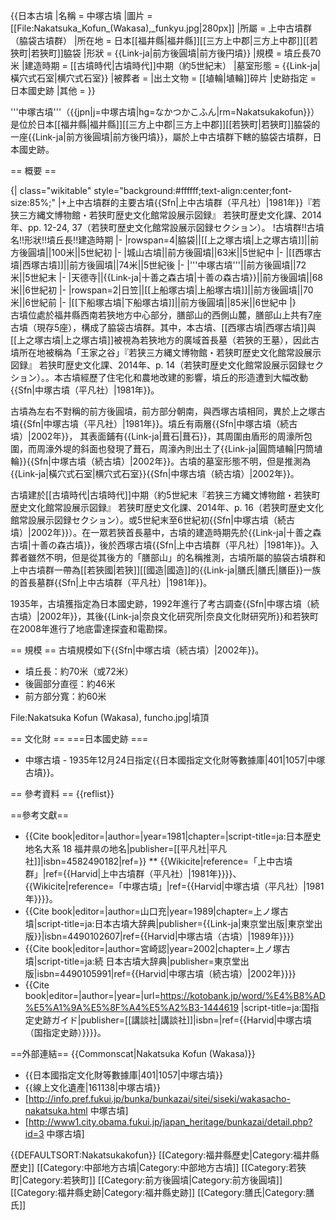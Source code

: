 {{日本古墳
|名稱     = 中塚古墳
|圖片     = [[File:Nakatsuka_Kofun_(Wakasa),_funkyu.jpg|280px]]
|所屬     =  上中古墳群（脇袋古墳群）
|所在地   = 日本[[福井縣|福井縣]][[三方上中郡|三方上中郡]][[若狹町|若狹町]]脇袋
|形狀     = {{Link-ja|前方後圓墳|前方後円墳}}
|規模     = 墳丘長70米
|建造時期 = [[古墳時代|古墳時代]]中期（約5世紀末）
|墓室形態 =  {{Link-ja|橫穴式石室|横穴式石室}}
|被葬者   = 
|出土文物   = [[埴輪|埴輪]]碎片
|史跡指定 = 日本國史跡
|其他 = 
}}

'''中塚古墳'''（{{jpn|j=中塚古墳|hg=なかつかこふん|rm=Nakatsukakofun}}）是位於日本[[福井縣|福井縣]][[三方上中郡|三方上中郡]][[若狹町|若狹町]]脇袋的一座{{Link-ja|前方後圓墳|前方後円墳}}，屬於上中古墳群下轄的脇袋古墳群，日本國史跡。

== 概要 ==
<div class="thumb tright">
{| class="wikitable" style="background:#ffffff;text-align:center;font-size:85%;"
|+上中古墳群的主要古墳{{Sfn|上中古墳群（平凡社）|1981年}}<ref name="時期">『若狭三方縄文博物館・若狭町歴史文化館常設展示図録』 若狭町歴史文化課、2014年、pp. 12-24, 37（若狭町歴史文化館常設展示図録セクション）。</ref>
!古墳群!!古墳名!!形狀!!墳丘長!!建造時期
|-
|rowspan=4|脇袋||[[上之塚古墳|上之塚古墳]]||前方後圓墳||100米||5世紀初
|-
|城山古墳||前方後圓墳||63米||5世紀中
|-
|[[西塚古墳|西塚古墳]]||前方後圓墳||74米||5世紀後
|-
|'''中塚古墳'''||前方後圓墳||72米||5世紀末
|-
|天德寺||{{Link-ja|十善之森古墳|十善の森古墳}}||前方後圓墳||68米||6世紀初
|-
|rowspan=2|日笠||[[上船塚古墳|上船塚古墳]]||前方後圓墳||70米||6世紀前
|-
|[[下船塚古墳|下船塚古墳]]||前方後圓墳||85米||6世紀中
|}
</div>
古墳位處於福井縣西南若狹地方中心部分，膳部山的西側山麓，膳部山上共有7座古墳（現存5座），構成了脇袋古墳群。其中，本古墳、[[西塚古墳|西塚古墳]]與[[上之塚古墳|上之塚古墳]]被視為若狹地方的廣域首長墓（若狹的王墓），因此古墳所在地被稱為「王家之谷」<ref name="脇袋古墳群">『若狭三方縄文博物館・若狭町歴史文化館常設展示図録』 若狭町歴史文化課、2014年、p. 14（若狭町歴史文化館常設展示図録セクション）。</ref>。本古墳經歷了住宅化和農地改建的影響，墳丘的形造遭到大幅改動{{Sfn|中塚古墳（平凡社）|1981年}}。

古墳為左右不對稱的前方後圓墳，前方部分朝南，與西塚古墳相同，異於上之塚古墳{{Sfn|中塚古墳（平凡社）|1981年}}。墳丘有兩層{{Sfn|中塚古墳（続古墳）|2002年}}，
其表面鋪有{{Link-ja|葺石|葺石}}，其周圍由盾形的周濠所包圍，而周濠外堤的斜面也發現了葺石，周濠內則出土了{{Link-ja|圓筒埴輪|円筒埴輪}}{{Sfn|中塚古墳（続古墳）|2002年}}。古墳的墓室形態不明，但是推測為{{Link-ja|橫穴式石室|横穴式石室}}{{Sfn|中塚古墳（続古墳）|2002年}}。

古墳建於[[古墳時代|古墳時代]]中期（約5世紀末<ref name="若狭町歴史文化館常設展示図録">『若狭三方縄文博物館・若狭町歴史文化館常設展示図録』 若狭町歴史文化課、2014年、p. 16（若狭町歴史文化館常設展示図録セクション）。</ref>或5世紀末至6世紀初{{Sfn|中塚古墳（続古墳）|2002年}}）。在一眾若狹首長墓中，古墳的建造時期先於{{Link-ja|十善之森古墳|十善の森古墳}}，後於西塚古墳{{Sfn|上中古墳群（平凡社）|1981年}}<ref name="時期"/>。入葬者雖然不明，但是從其後方的「膳部山」的名稱推測，古墳所屬的脇袋古墳群和上中古墳群一帶為[[若狹國|若狹]][[國造|國造]]的{{Link-ja|膳氏|膳氏|膳臣}}一族的首長墓群{{Sfn|上中古墳群（平凡社）|1981年}}<ref name="脇袋古墳群"/>。

1935年，古墳獲指定為日本國史跡<ref name="国指定"/>，1992年進行了考古調查{{Sfn|中塚古墳（続古墳）|2002年}}，其後{{Link-ja|奈良文化研究所|奈良文化財研究所}}和若狹町在2008年進行了地底雷達探査和電勘探<ref name="若狭町歴史文化館常設展示図録"/>。

== 規模 ==
古墳規模如下{{Sfn|中塚古墳（続古墳）|2002年}}。
* 墳丘長：約70米（或72米<ref name="若狭町歴史文化館常設展示図録"/>）
* 後圓部分直徑：約46米
* 前方部分寬：約60米
<gallery>
File:Nakatsuka Kofun (Wakasa), funcho.jpg|墳頂
</gallery>

== 文化財 ==
===日本國史跡  ===
* 中塚古墳 - 1935年12月24日指定<ref name="国指定">{{日本國指定文化財等數據庫|401|1057|中塚古墳}}</ref>。

== 參考資料 ==
{{reflist}}

==參考文獻==
* {{Cite book|editor=|author=|year=1981|chapter=|script-title=ja:日本歴史地名大系 18 福井県の地名|publisher=[[平凡社|平凡社]]|isbn=4582490182|ref=}}
** {{Wikicite|reference=「上中古墳群」|ref={{Harvid|上中古墳群（平凡社）|1981年}}}}、{{Wikicite|reference=「中塚古墳」|ref={{Harvid|中塚古墳（平凡社）|1981年}}}}。
* {{Cite book|editor=|author=山口充|year=1989|chapter=上ノ塚古墳|script-title=ja:日本古墳大辞典|publisher={{Link-ja|東京堂出版|東京堂出版}}|isbn=4490102607|ref={{Harvid|中塚古墳（古墳）|1989年}}}}
* {{Cite book|editor=|author=宮崎認|year=2002|chapter=上ノ塚古墳|script-title=ja:続 日本古墳大辞典|publisher=東京堂出版|isbn=4490105991|ref={{Harvid|中塚古墳（続古墳）|2002年}}}}
* {{Cite book|editor=|author=|year=|url=https://kotobank.jp/word/%E4%B8%AD%E5%A1%9A%E5%8F%A4%E5%A2%B3-1444619 |script-title=ja:国指定史跡ガイド|publisher=[[講談社|講談社]]|isbn=|ref={{Harvid|中塚古墳（国指定史跡）}}}}。

==外部連結==
{{Commonscat|Nakatsuka Kofun (Wakasa)}}
* {{日本國指定文化財等數據庫|401|1057|中塚古墳}}
* {{線上文化遺產|161138|中塚古墳}}
* [http://info.pref.fukui.jp/bunka/bunkazai/sitei/siseki/wakasacho-nakatsuka.html 中塚古墳]
* [http://www1.city.obama.fukui.jp/japan_heritage/bunkazai/detail.php?id=3 中塚古墳]

{{DEFAULTSORT:Nakatsukakofun}}
[[Category:福井縣歷史|Category:福井縣歷史]]
[[Category:中部地方古墳|Category:中部地方古墳]]
[[Category:若狹町|Category:若狹町]]
[[Category:前方後圓墳|Category:前方後圓墳]]
[[Category:福井縣史跡|Category:福井縣史跡]]
[[Category:膳氏|Category:膳氏]]